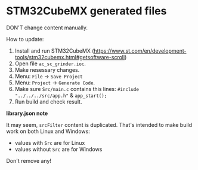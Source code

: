 STM32CubeMX generated files
===========================

DON'T change content manually.

How to update:

1. Install and run STM32CubeMX
   (https://www.st.com/en/development-tools/stm32cubemx.html#getsoftware-scroll)
2. Open file `ac_sc_grinder.ioc`.
3. Make nesessary changes.
4. Menu: `File` -> `Save Project`
4. Menu: `Project` -> `Generate Code`.
5. Make sure `Src/main.c` contains this lines: `#include "../../../src/app.h"` &
   `app_start();`
6. Run build and check result.

**library.json note**

It may seem, `srcFilter` content is duplicated. That's intended to make build
work on both Linux and Windows:

- values with `Src` are for Linux
- values without `Src` are for Windows

Don't remove any!
